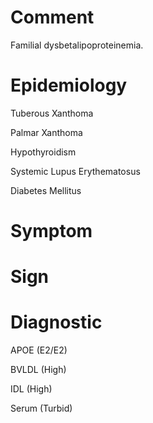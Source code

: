 # Comment

Familial dysbetalipoproteinemia.

# Epidemiology

Tuberous Xanthoma

Palmar Xanthoma

Hypothyroidism

Systemic Lupus Erythematosus

Diabetes Mellitus

# Symptom

# Sign

# Diagnostic

APOE
(E2/E2)

BVLDL
(High)

IDL
(High)

Serum
(Turbid)
